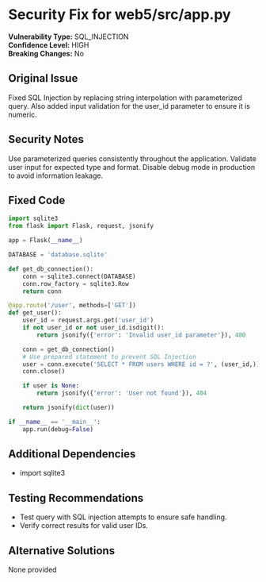 # Security Fix for web5/src/app.py

**Vulnerability Type:** SQL_INJECTION  
**Confidence Level:** HIGH  
**Breaking Changes:** No

## Original Issue
Fixed SQL Injection by replacing string interpolation with parameterized query. Also added input validation for the user_id parameter to ensure it is numeric.

## Security Notes
Use parameterized queries consistently throughout the application. Validate user input for expected type and format. Disable debug mode in production to avoid information leakage.

## Fixed Code
```py
import sqlite3
from flask import Flask, request, jsonify

app = Flask(__name__)

DATABASE = 'database.sqlite'

def get_db_connection():
    conn = sqlite3.connect(DATABASE)
    conn.row_factory = sqlite3.Row
    return conn

@app.route('/user', methods=['GET'])
def get_user():
    user_id = request.args.get('user_id')
    if not user_id or not user_id.isdigit():
        return jsonify({'error': 'Invalid user_id parameter'}), 400

    conn = get_db_connection()
    # Use prepared statement to prevent SQL Injection
    user = conn.execute('SELECT * FROM users WHERE id = ?', (user_id,)).fetchone()
    conn.close()

    if user is None:
        return jsonify({'error': 'User not found'}), 404

    return jsonify(dict(user))

if __name__ == '__main__':
    app.run(debug=False)

```

## Additional Dependencies
- import sqlite3

## Testing Recommendations
- Test query with SQL injection attempts to ensure safe handling.
- Verify correct results for valid user IDs.

## Alternative Solutions
None provided
